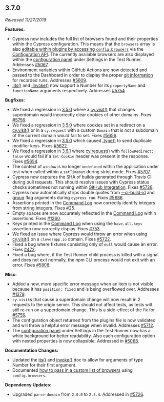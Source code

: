 ## 3.7.0

_Released 11/27/2019_

**Features:**

- Cypress now includes the full list of browsers found and their properties
  within the Cypress configuration. This means that the `browsers` array is also
  [editable within plugins by accessing `config.browsers`](/guides/guides/launching-browsers#Customize-available-browsers)
  via the [Configuration API](/api/plugins/configuration-api). The currently
  available browsers are also displayed within the
  [configuration panel](/guides/references/configuration#Resolved-Configuration)
  under Settings in the Test Runner. Addresses
  [#5067](https://github.com/cypress-io/cypress/issues/5067).
- Environment variables within GitHub Actions are now detected and passed to the
  Dashboard in order to display the proper
  [git information](/guides/continuous-integration/introduction#Git-information)
  for recorded runs. Addresses
  [#5609](https://github.com/cypress-io/cypress/issues/5609).
- [.its()](/api/commands/its) and [.invoke()](/api/commands/invoke) now support
  a Number for its `propertyName` and `functionName` arguments respectively.
  Addresses [#5754](https://github.com/cypress-io/cypress/issues/5754).

**Bugfixes:**

- We fixed a regression in [3.5.0](#3-5-0) where a
  [cy.visit()](/api/commands/visit) that changes superdomain would incorrectly
  clear cookies of other domains. Fixes
  [#5756](https://github.com/cypress-io/cypress/issues/5756).
- We fixed a regression in [3.5.0](#3-5-0) where cookies set in a redirect on a
  [cy.visit()](/api/commands/visit) or in a `cy.request` with a custom `Domain`
  that is not a subdomain of the current domain would fail to set. Fixes
  [#5656](https://github.com/cypress-io/cypress/issues/5656).
- We fixed a regression in [3.5.0](#3-5-0) which caused
  [.type()](/api/commands/type) to send duplicate modifier keys. Fixes
  [#5622](https://github.com/cypress-io/cypress/issues/5622).
- We fixed a regression in [3.6.1](#3-6-1) where
  [cy.request()](/api/commands/request) with `followRedirect: false` would fail
  if a `Set-Cookie` header was present in the response. Fixes
  [#5654](https://github.com/cypress-io/cypress/issues/5654).
- The context of `window` is no longer `undefined` within the application under
  test when called within a `setTimeout` during strict mode. Fixes
  [#5707](https://github.com/cypress-io/cypress/issues/5707).
- Cypress now captures the SHA of builds generated through Travis CI during pull
  requests. This should resolve issues with Cypress status checks sometimes not
  running within [GitHub Integration](/guides/cloud/github-integration). Fixes
  [#5728](https://github.com/cypress-io/cypress/issues/5728).
- Cypress now automatically strips double quotes from
  [--ci-build-id](/guides/guides/command-line#cypress-run-ci-build-id-lt-id-gt)
  and [group](/guides/guides/command-line#cypress-run-group-lt-name-gt) flag
  arguments during `cypress run`. Fixes
  [#5686](https://github.com/cypress-io/cypress/issues/5686).
- Assertions printed in the
  [Command Log](/guides/core-concepts/cypress-app#Command-Log) now correctly
  identify integers from string integers. Fixes
  [#25](https://github.com/cypress-io/cypress/issues/25).
- Empty spaces are now accurately reflected in the
  [Command Log](/guides/core-concepts/cypress-app#Command-Log) within
  assertions. Fixes [#1360](https://github.com/cypress-io/cypress/issues/1360).
- Keys printed in the
  [Command Log](/guides/core-concepts/cypress-app#Command-Log) when using the
  `have.all.keys` assertion now correctly display. Fixes
  [#753](https://github.com/cypress-io/cypress/issues/753).
- We fixed an issue where Cypress would throw an error when using
  [cy.visit()](/api/commands/visit) on a `cleverapp.io` domain. Fixes
  [#5722](https://github.com/cypress-io/cypress/issues/5722).
- Fixed a bug where fixtures consisting only of `null` would cause an error.
  Fixes [#472](https://github.com/cypress-io/cypress/issues/472).
- Fixed a bug where, if the Test Runner child process is killed with a signal
  and does not exit normally, the npm CLI process would not exit with an error.
  Fixes [#5808](https://github.com/cypress-io/cypress/issues/5808).

**Misc:**

- Added a new, more specific error message when an item is not visible because
  it has `position: fixed` and is being overflowed over. Addresses
  [#1379](https://github.com/cypress-io/cypress/issues/1379).
- `cy.visit`s that cause a superdomain change will now result in 2 requests to
  the origin server. This should not affect tests, as tests will still re-run on
  a superdomain change. This is a side-effect of the fix for
  [#5756](https://github.com/cypress-io/cypress/issues/5756).
- The configuration object returned from the plugins file is now validated and
  will throw a helpful error message when invalid. Addresses
  [#5712](https://github.com/cypress-io/cypress/issues/5712).
- The
  [configuration panel](/guides/references/configuration#Resolved-Configuration)
  under Settings in the Test Runner now has a white background for better
  readability. Also each configuration option with nested properties is now
  collapsible. Addressed in
  [#5068](https://github.com/cypress-io/cypress/pull/5068).

**Documentation Changes:**

- Updated the [its()](/api/commands/its) and [invoke()](/api/commands/invoke)
  doc to allow for arguments of type Number for their first argument.
- Documented
  [how to pass in a custom list of browsers](/guides/guides/launching-browsers#Customize-available-browsers)
  using `config.browsers`.

**Dependency Updates:**

- Upgraded `parse-domain` from `2.0.0` to `2.3.4`. Addressed in
  [#5726](https://github.com/cypress-io/cypress/pull/5726).
